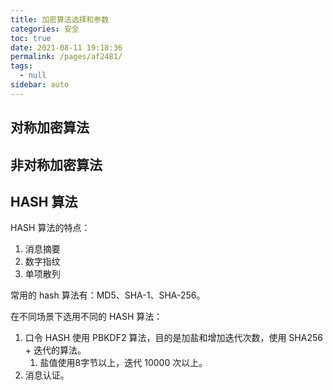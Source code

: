 ```yaml
---
title: 加密算法选择和参数
categories: 安全
toc: true
date: 2021-08-11 19:18:36
permalink: /pages/af2481/
tags: 
  - null
sidebar: auto
---
```




## 对称加密算法







## 非对称加密算法



## HASH 算法



HASH 算法的特点：

1. 消息摘要
2. 数字指纹
3. 单项散列



常用的 hash 算法有：MD5、SHA-1、SHA-256。



在不同场景下选用不同的 HASH 算法：

1. 口令 HASH 使用 PBKDF2 算法，目的是加盐和增加迭代次数，使用 SHA256 + 迭代的算法。
   1. 盐值使用8字节以上，迭代 10000 次以上。
2. 消息认证。